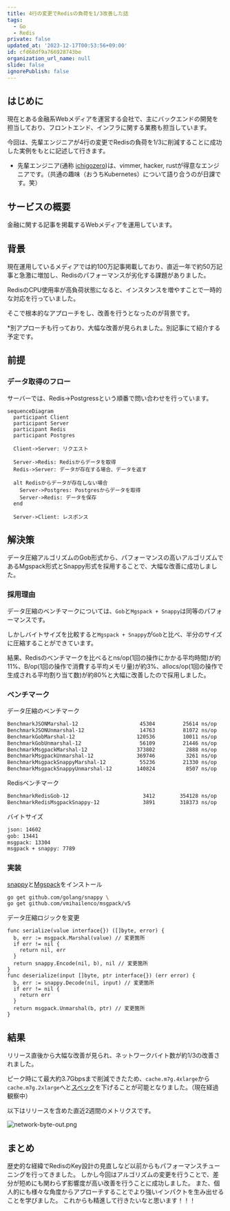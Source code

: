 ```yaml
---
title: 4行の変更でRedisの負荷を1/3改善した話
tags:
  - Go
  - Redis
private: false
updated_at: '2023-12-17T00:53:56+09:00'
id: cfd68df9a766928743be
organization_url_name: null
slide: false
ignorePublish: false
---
```

## はじめに

現在とある金融系Webメディアを運営する会社で、主にバックエンドの開発を担当しており、フロントエンド、インフラに関する業務も担当しています。

今回は、先輩エンジニアが4行の変更でRedisの負荷を1/3に削減することに成功した実例をもとに記述して行きます。

- 先輩エンジニア(通称 [ichigozero](https://github.com/ichigozero))は、vimmer, hacker, rustが得意なエンジニアです。（共通の趣味（おうちKubernetes）について語り合うのが日課です。笑）

## サービスの概要

金融に関する記事を掲載するWebメディアを運用しています。

## 背景

現在運用しているメディアでは約100万記事掲載しており、直近一年で約50万記事と急激に増加し、Redisのパフォーマンスが劣化する課題がありました。

RedisのCPU使用率が高負荷状態になると、インスタンスを増やすことで一時的な対応を行っていました。

そこで根本的なアプローチをし、改善を行うとなったのが背景です。

*別アプローチも行っており、大幅な改善が見られました。別記事にて紹介する予定です。

## 前提

### データ取得のフロー

サーバーでは、Redis->Postgressという順番で問い合わせを行っています。

```mermaid
sequenceDiagram
  participant Client
  participant Server
  participant Redis
  participant Postgres

  Client->Server: リクエスト

  Server->Redis: Redisからデータを取得
  Redis->Server: データが存在する場合、データを返す

  alt Redisからデータが存在しない場合
    Server->Postgres: Postgresからデータを取得
    Server->Redis: データを保存
  end

  Server->Client: レスポンス
```

## 解決策

データ圧縮アルゴリズムのGob形式から、パフォーマンスの高いアルゴリズムであるMgspack形式とSnappy形式を採用することで、大幅な改善に成功しました。

### 採用理由

データ圧縮のベンチマークについては、`Gob`と`Mgspack + Snappy`は同等のパフォーマンスです。

しかしバイトサイズを比較すると`Mgspack + Snappy`が`Gob`と比べ、半分のサイズに圧縮することができています。

結果、Redisのベンチマークを比べるとns/op(1回の操作にかかる平均時間)が約11%、B/op(1回の操作で消費する平均メモリ量)が約3%、allocs/op(1回の操作で生成される平均割り当て数)が約80%と大幅に改善したので採用しました。

### ベンチマーク

データ圧縮のベンチマーク

```zsh
BenchmarkJSONMarshal-12               	   45304	     25614 ns/op	   17984 B/op	      35 allocs/op
BenchmarkJSONUnmarshal-12             	   14763	     81072 ns/op	   31334 B/op	      74 allocs/op
BenchmarkGobMarshal-12                	  120536	     10011 ns/op	   29876 B/op	      51 allocs/op
BenchmarkGobUnmarshal-12              	   56109	     21446 ns/op	   36464 B/op	     243 allocs/op
BenchmarkMsgpackMarshal-12            	  373802	      2888 ns/op	   28005 B/op	       5 allocs/op
BenchmarkMsgpackUnmarshal-12          	  369746	      3261 ns/op	   15286 B/op	      34 allocs/op
BenchmarkMsgpackSnappyMarshal-12      	   55236	     21330 ns/op	   44386 B/op	       5 allocs/op
BenchmarkMsgpackSnappyUnmarshal-12    	  140824	      8507 ns/op	   28951 B/op	      35 allocs/op
```

Redisベンチマーク

```zsh
BenchmarkRedisGob-12                  	    3412	    354128 ns/op	   80158 B/op	     299 allocs/op
BenchmarkRedisMsgpackSnappy-12              3891	    318373 ns/op	   76750 B/op	      46 allocs/op
```

バイトサイズ

```zsh
json: 14602
gob: 13441
msgpack: 13304
msgpack + snappy: 7789
```

### 実装

[snappy](https://github.com/golang/snappy)と[Mgspack](https://github.com/vmihailenco/msgpack)をインストール

```zsh
go get github.com/golang/snappy \
go get github.com/vmihailenco/msgpack/v5
```

データ圧縮ロジックを変更

```golang
func serialize(value interface{}) ([]byte, error) {
  b, err := msgpack.Marshal(value) // 変更箇所
  if err != nil {
    return nil, err
  }
  return snappy.Encode(nil, b), nil // 変更箇所
}
func deserialize(input []byte, ptr interface{}) (err error) {
  b, err := snappy.Decode(nil, input) // 変更箇所
  if err != nil {
    return err
  }
  return msgpack.Unmarshal(b, ptr) // 変更箇所
}
```

## 結果

リリース直後から大幅な改善が見られ、ネットワークバイト数が約1/3の改善されました。

ピーク時にて最大約3.7Gbpsまで削減できたため、`cache.m7g.4xlarge`から`cache.m7g.2xlarge`へと[スペック](https://aws.amazon.com/jp/elasticache/pricing/)を下げることが可能となりました。（現在経過観察中）

以下はリリースを含めた直近2週間のメトリクスです。

![network-byte-out.png](https://qiita-image-store.s3.ap-northeast-1.amazonaws.com/0/2083780/bdfd18df-8cb9-9008-19d0-8e41d32d9c44.png)

## まとめ

歴史的な経緯でRedisのKey設計の見直しなど以前からもパフォーマンスチューニングを行ってきました。
しかし今回はアルゴリズムの変更を行うことで、差分が短めにも関わらず影響度が高い改善を行うことに成功しました。
また、個人的にも様々な角度からアプローチすることでより強いインパクトを生み出せることを学びました。
これからも精進して行きたいなと思います！！！
